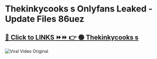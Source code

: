 
 # Thekinkycooks s Onlyfans Leaked - Update Files 86uez

## <h2><a href="https://clipsfans.com/Thekinkycooks_s&ref=git">🔗 Click to LINKS ⏩⏩ 👉 🟢 Thekinkycooks s </a></h2>

<a href="https://clipsfans.com/Thekinkycooks_s&ref=git" rel="nofollow" data-target="animated-image.originalLink"><img src="https://i.ibb.co.com/xMMVF88/686577567.gif" alt="Viral Video Original" style="max-width: 100%; display: inline-block;" data-target="animated-image.originalImage"></a>

